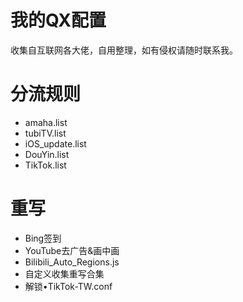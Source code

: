# 我的QX配置
收集自互联网各大佬，自用整理，如有侵权请随时联系我。

# 分流规则
- amaha.list
- tubiTV.list
- iOS_update.list
- DouYin.list
- TikTok.list

# 重写
- Bing签到
- YouTube去广告&画中画
- Bilibili_Auto_Regions.js
- 自定义收集重写合集
- 解锁•TikTok-TW.conf


